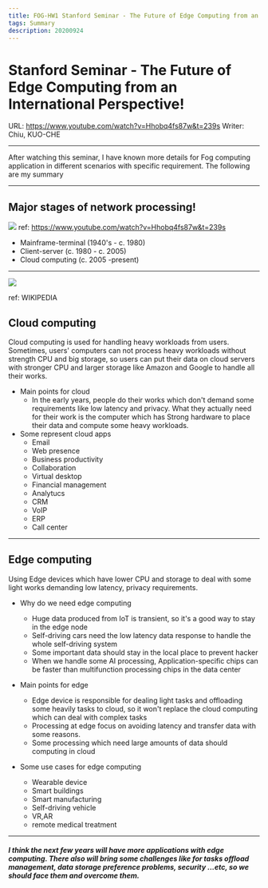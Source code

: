 ```yaml
---
title: FOG-HW1 Stanford Seminar - The Future of Edge Computing from an International Perspective
tags: Summary
description: 20200924
---
```


# Stanford Seminar - The Future of Edge Computing from an International Perspective!

<!-- Put the link to this slide here so people can follow -->
URL: https://www.youtube.com/watch?v=Hhobq4fs87w&t=239s
Writer: Chiu, KUO-CHE

---
After watching this seminar, I have known more details for Fog computing application in different scenarios with specific requirement. The following are my summary

---
## Major stages of network processing!

![](https://i.imgur.com/vrfseG6.jpg)
ref: https://www.youtube.com/watch?v=Hhobq4fs87w&t=239s

- Mainframe-terminal (1940's - c. 1980)
- Client-server (c. 1980 - c. 2005)
- Cloud computing (c. 2005 -present)
---
![](https://i.imgur.com/xBvTXO2.png)

ref: WIKIPEDIA
## Cloud computing
Cloud computing is used for handling heavy workloads from users. Sometimes, users' computers can not process heavy workloads without strength CPU and big storage, so users can put their data on cloud servers with stronger CPU and larger storage like Amazon and Google to handle all their works.

- Main points for cloud
    - In the early years, people do their works which don't demand some requirements like low latency and privacy. What they actually need for their work is the computer which has Strong hardware to place their data and compute some heavy workloads.
- Some represent cloud apps 
    - Email
    - Web presence
    - Business productivity
    - Collaboration
    - Virtual desktop
    - Financial management
    - Analytucs
    - CRM
    - VoIP
    - ERP
    - Call center 
---
## Edge computing
Using Edge devices which have lower CPU and storage to deal with some light works demanding low latency, privacy requirements.

- Why do we need edge computing
    - Huge data produced from IoT is transient, so it's a good way to stay in the edge node
    - Self-driving cars need the low latency data response to handle the whole self-driving system
    - Some important data should stay in the local place to prevent hacker
    - When we handle some AI processing, Application-specific chips can be faster than multifunction processing chips in the data center 

- Main points for edge
    - Edge device is responsible for dealing light tasks and offloading some heavily tasks to cloud, so it won't replace the cloud computing which can deal with complex tasks
    - Processing at edge focus on avoiding latency and transfer data with some reasons. 
    - Some processing which need large amounts of data should computing in cloud
 
- Some use cases for edge computing
    - Wearable device
    - Smart buildings
    - Smart manufacturing
    - Self-driving vehicle
    - VR,AR
    - remote medical treatment 
 ---
 
 ##### I think the next few years will have more applications with edge computing. There also will bring some challenges like for tasks offload management, data storage preference problems, security ...etc, so we should face them and overcome them.